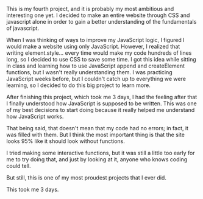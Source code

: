 This is my fourth project, and it is probably my most ambitious and interesting one yet. I decided to make an entire website through CSS and javascript alone in order to gain a better understanding of the fundamentals of javascript.

When I was thinking of ways to improve my JavaScript logic, I figured I would make a website using only JavaScript. However, I realized that writing element.style... every time would make my code hundreds of lines long, so I decided to use CSS to save some time. I got this idea while sitting in class and learning how to use JavaScript append and createElement functions, but I wasn't really understanding them. I was practicing JavaScript weeks before, but I couldn't catch up to everything we were learning, so I decided to do this big project to learn more.
 
After finishing this project, which took me 3 days, I had the feeling after that I finally understood how JavaScript is supposed to be written. This was one of my best decisions to start doing because it really helped me understand how JavaScript works.
 
That being said, that doesn't mean that my code had no errors; in fact, it was filled with them. But I think the most important thing is that the site looks 95% like it should look without functions.
 
I tried making some interactive functions, but it was still a little too early for me to try doing that, and just by looking at it, anyone who knows coding could tell.
 
But still, this is one of my most proudest projects that I ever did.
 
This took me 3 days.
